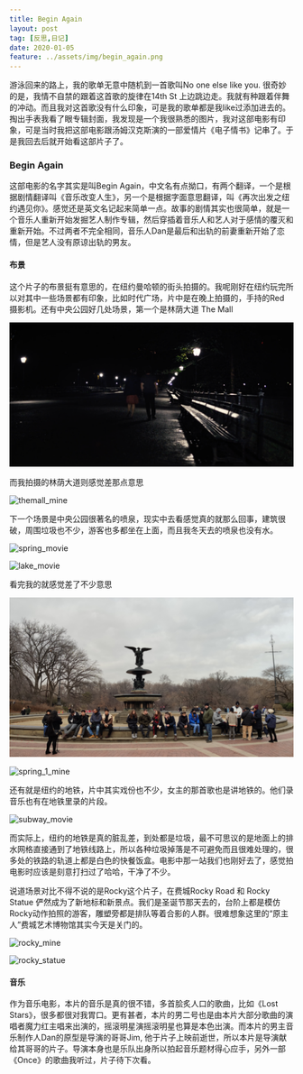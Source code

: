 ```yaml
---
title: Begin Again
layout: post
tag: [反思,日记]
date: 2020-01-05
feature: ../assets/img/begin_again.png
---
```


游泳回来的路上，我的歌单无意中随机到一首歌叫No one else like you. 很奇妙的是，我情不自禁的跟着这首歌的旋律在14th St 上边跳边走。我就有种跟着伴舞的冲动。而且我对这首歌没有什么印象，可是我的歌单都是我like过添加进去的。掏出手表我看了眼专辑封面，我发现是一个我很熟悉的图片，我对这部电影有印象，可是当时我把这部电影跟汤姆汉克斯演的一部爱情片《电子情书》记串了。于是我回去后就开始看这部片子了。

### Begin Again

这部电影的名字其实是叫Begin Again，中文名有点拗口，有两个翻译，一个是根据剧情翻译叫《音乐改变人生》，另一个是根据字面意思翻译，叫《再次出发之纽约遇见你》。感觉还是英文名记起来简单一点。故事的剧情其实也很简单，就是一个音乐人重新开始发掘艺人制作专辑，然后穿插着音乐人和艺人对于感情的覆灭和重新开始。不过两者不完全相同，音乐人Dan是最后和出轨的前妻重新开始了恋情，但是艺人没有原谅出轨的男友。

#### 布景

这个片子的布景挺有意思的，在纽约曼哈顿的街头拍摄的。我呢刚好在纽约玩完所以对其中一些场景都有印象，比如时代广场，片中是在晚上拍摄的，手持的Red 摄影机。还有中央公园好几处场景，第一个是林荫大道 The Mall

![themall_movie](../assets/img/post/themall_movie.png)

而我拍摄的林荫大道则感觉差那点意思

![themall_mine](../assets/img/post/themall_mine.jpg)

下一个场景是中央公园很著名的喷泉，现实中去看感觉真的就那么回事，建筑很破，周围垃圾也不少，游客也多都坐在上面，而且我冬天去的喷泉也没有水。

![spring_movie](../assets/img/post/spring_movie.png)

![lake_movie](../assets/img/post/lake_movie.png)

看完我的就感觉差了不少意思

![spring_2_mine](../assets/img/post/spring_2_mine.jpg)

![spring_1_mine](../assets/img/post/spring_1_mine.jpg)

还有就是纽约的地铁，片中其实戏份也不少，女主的那首歌也是讲地铁的。他们录音乐也有在地铁里录的片段。

![subway_movie](../assets/img/post/subway_movie.png)

而实际上，纽约的地铁是真的脏乱差，到处都是垃圾，最不可思议的是地面上的排水网格直接通到了地铁线路上，所以各种垃圾掉落是不可避免而且很难处理的，很多处的铁路的轨道上都是白色的快餐饭盒。电影中那一站我们也刚好去了，感觉拍电影时应该是刻意打扫过了哈哈，干净了不少。

说道场景对比不得不说的是Rocky这个片子，在费城Rocky Road 和 Rocky Statue 俨然成为了新地标和新景点。我们是圣诞节那天去的，台阶上都是模仿Rocky动作拍照的游客，雕塑旁都是排队等着合影的人群。很难想象这里的“原主人”费城艺术博物馆其实今天是关门的。

![rocky_mine](../assets/img/post/rocky_mine.jpg)

![rocky_statue](../assets/img/post/rocky_statue.jpg)

#### 音乐

作为音乐电影，本片的音乐是真的很不错，多首脍炙人口的歌曲，比如《Lost Stars》，很多都很对我胃口。更有甚者，本片的男二号也是由本片大部分歌曲的演唱者魔力红主唱来出演的，摇滚明星演摇滚明星也算是本色出演。而本片的男主音乐制作人Dan的原型是导演的哥哥Jim, 他于片子上映前逝世，所以本片是导演献给其哥哥的片子。导演本身也是乐队出身所以拍起音乐题材得心应手，另外一部《Once》的歌曲我听过，片子待下次看。